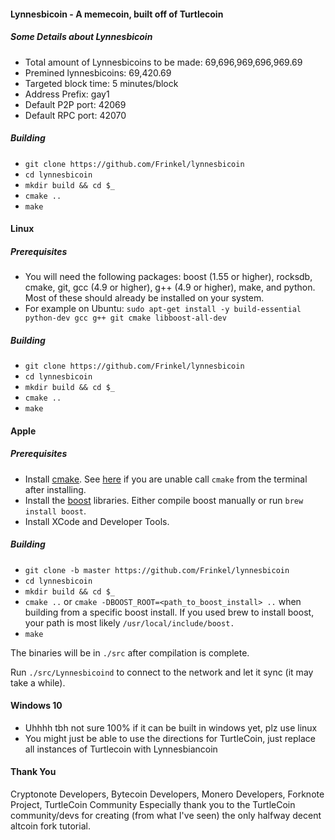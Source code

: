 #### Lynnesbicoin - A memecoin, built off of Turtlecoin

##### Some Details about Lynnesbicoin
- Total amount of Lynnesbicoins to be made: 69,696,969,696,969.69
- Premined lynnesbicoins: 69,420.69
- Targeted block time: 5 minutes/block
- Address Prefix: gay1
- Default P2P port: 42069
- Default RPC port: 42070


##### Building

- `git clone https://github.com/Frinkel/lynnesbicoin`
- `cd lynnesbicoin`
- `mkdir build && cd $_`
- `cmake ..`
- `make`


#### Linux

##### Prerequisites

- You will need the following packages: boost (1.55 or higher), rocksdb, cmake, git, gcc (4.9 or higher), g++ (4.9 or higher), make, and python. Most of these should already be installed on your system.
- For example on Ubuntu: `sudo apt-get install -y build-essential python-dev gcc g++ git cmake libboost-all-dev`

##### Building

- `git clone https://github.com/Frinkel/lynnesbicoin`
- `cd lynnesbicoin`
- `mkdir build && cd $_`
- `cmake ..`
- `make`

#### Apple

##### Prerequisites

- Install [cmake](https://cmake.org/). See [here](https://stackoverflow.com/questions/23849962/cmake-installer-for-mac-fails-to-create-usr-bin-symlinks) if you are unable call `cmake` from the terminal after installing.
- Install the [boost](http://www.boost.org/) libraries. Either compile boost manually or run `brew install boost`.
- Install XCode and Developer Tools.

##### Building

- `git clone -b master https://github.com/Frinkel/lynnesbicoin`
- `cd lynnesbicoin`
- `mkdir build && cd $_`
- `cmake ..` or `cmake -DBOOST_ROOT=<path_to_boost_install> ..` when building
  from a specific boost install. If you used brew to install boost, your path is most likely `/usr/local/include/boost.`
- `make`

The binaries will be in `./src` after compilation is complete.

Run `./src/Lynnesbicoind` to connect to the network and let it sync (it may take a while).

#### Windows 10

- Uhhhh tbh not sure 100% if it can be built in windows yet, plz use linux
- You might just be able to use the directions for TurtleCoin, just replace all instances of Turtlecoin with Lynnesbiancoin

#### Thank You
Cryptonote Developers, Bytecoin Developers, Monero Developers, Forknote Project, TurtleCoin Community
Especially thank you to the TurtleCoin community/devs for creating (from what I've seen) the only halfway decent altcoin fork tutorial.
